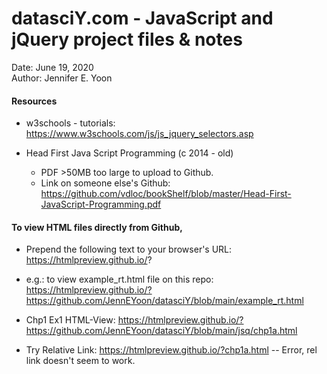 # datasciY.com - JavaScript and jQuery project files & notes   

Date: June 19, 2020  
Author:  Jennifer E. Yoon  


#### Resources  

  * w3schools - tutorials: https://www.w3schools.com/js/js_jquery_selectors.asp  

  * Head First Java Script Programming (c 2014 - old)  
    - PDF >50MB too large to upload to Github. 
    - Link on someone else's Github: https://github.com/vdloc/bookShelf/blob/master/Head-First-JavaScript-Programming.pdf  

#### To view HTML files directly from Github, 

  * Prepend the following text to your browser's URL: https://htmlpreview.github.io/?  

  * e.g.: to view example_rt.html file on this repo:
https://htmlpreview.github.io/?https://github.com/JennEYoon/datasciY/blob/main/example_rt.html  

  * Chp1 Ex1 HTML-View:  https://htmlpreview.github.io/?https://github.com/JennEYoon/datasciY/blob/main/jsq/chp1a.html
  * Try Relative Link:  https://htmlpreview.github.io/?chp1a.html  -- Error, rel link doesn't seem to work.  
